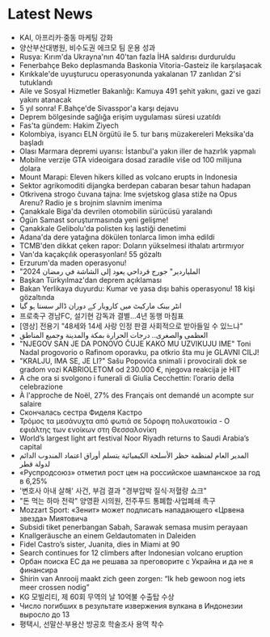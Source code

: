 # Latest News
-  KAI, 아프리카·중동 마케팅 강화
-  양산부산대병원, 비수도권 에크모 팀 운용 성과
-  Rusya: Kırım'da Ukrayna'nın 40'tan fazla İHA saldırısı durduruldu
-  Fenerbahçe Beko deplasmanda Baskonia Vitoria-Gasteiz ile karşılaşacak
-  Kırıkkale'de uyuşturucu operasyonunda yakalanan 17 zanlıdan 2'si tutuklandı
-  Aile ve Sosyal Hizmetler Bakanlığı: Kamuya 491 şehit yakını, gazi ve gazi yakını atanacak
-  5 yıl sonra! F.Bahçe'de Sivasspor'a karşı dejavu
-  Deprem bölgesinde sağlığa erişim uygulaması süresi uzatıldı
-  Fas'ta gündem: Hakim Ziyech
-  Kolombiya, isyancı ELN örgütü ile 5. tur barış müzakereleri Meksika'da başladı
-  Olası Marmara depremi uyarısı: İstanbul'a yakın iller de hazırlık yapmalı
-  Mobilne verzije GTA videoigara dosad zaradile više od 100 milijuna dolara
-  Mount Marapi: Eleven hikers killed as volcano erupts in Indonesia
-  Sektor agrikomoditi dijangka berdepan cabaran besar tahun hadapan
-  Otkrivena strogo čuvana tajna: Ime svjetskog glasa stiže na Opus Arenu? Radio je s brojnim slavnim imenima
-  Çanakkale Biga'da devrilen otomobilin sürücüsü yaralandı
-  Ogün Samast soruşturmasında yeni gelişme!
-  Çanakkale Gelibolu'da polisten kış lastiği denetimi
-  Adana'da dere yatağına dökülen tonlarca limon imha edildi
-  TCMB'den dikkat çeken rapor: Doların yükselmesi ithalatı artırmıyor
-  Van'da kaçakçılık operasyonları! 55 gözaltı
-  Erzurum'da maden operasyonu!
-  "الملياردير" جورج قرداحي يعود إلى الشاشة في رمضان 2024
-  Başkan Türkyılmaz'dan deprem açıklaması
-  Bakan Yerlikaya duyurdu: Kumar ve yasa dışı bahis operasyonu! 18 kişi gözaltında
-  انٹر بینک مارکیٹ میں کاروبار کے دوران ڈالر سستا ہو گیا
-  프로축구 경남FC, 설기현 감독과 결별…4년 동행 마침표
-  [영상] 전용기 "48세와 14세 사랑 인정 판결 사회적으로 받아들일 수 있느냐"
-  العظمى والصغرى.. درجات الحرارة بمكة والمدينة وجميع المناطق
-  "NJEGOV SAN JE DA PONOVO ČUJE KAKO MU UZVIKUJU IME" Toni Nadal progovorio o Rafinom oporavku, pa otkrio šta mu je GLAVNI CILJ!
-  "KRALJU, IMA SE, JE LI?" Sašu Popovića snimali i provocirali dok se gradom vozi KABRIOLETOM od 230.000 €, njegova reakcija je HIT
-  A che ora si svolgono i funerali di Giulia Cecchettin: l’orario della celebrazione
-  À l'approche de Noël, 27% des Français ont demandé un acompte sur salaire
-  Скончалась сестра Фиделя Кастро
-  Τρόμος τα μεσάνυχτα από φωτιά σε 5όροφη πολυκατοικία - Ο εφιάλτης των ενοίκων στη Θεσσαλονίκη
-  World’s largest light art festival Noor Riyadh returns to Saudi Arabia’s capital
-  المدير العام لمنظمة حظر الأسلحة الكيميائية يتسلم أوراق اعتماد المندوب الدائم لدولة قطر
-  «Руспродсоюз» отметил рост цен на российское шампанское за год в 6,25%
-  '변호사 아내 살해' 사건, 부검 결과 "경부압박 질식·저혈량 쇼크"
-  "돈 먹는 하마 전락" 양영환 시의원, 전주푸드 통폐합·사업폐쇄 촉구
-  Mozzart Sport: «Зенит» может подписать нападающего «Црвена звезда» Миятовича
-  Subsidi tiket penerbangan Sabah, Sarawak semasa musim perayaan
-  Knallgeräusche an einem Geldautomaten in Daleiden
-  Fidel Castro’s sister, Juanita, dies in Miami at 90
-  Search continues for 12 climbers after Indonesian volcano eruption
-  Орбан поиска ЕС да не решава за преговорите с Украйна и да не я финансира
-  Shirin van Anrooij maakt zich geen zorgen: “Ik heb gewoon nog iets meer crossen nodig”
-  KG 모빌리티, 제 60회 무역의 날 10억불 수출탑 수상
-  Число погибших в результате извержения вулкана в Индонезии выросло до 13
-  평택시, 선말산·부용산 방공호 학술조사 용역 착수
